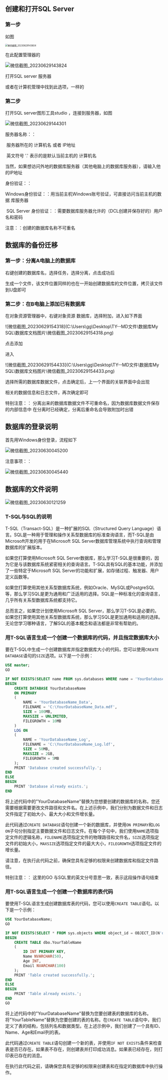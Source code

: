 

## 创建和打开SQL Server

### 第一步

如图

<img src="数据库文档图片\微信截图_20230629143604.png" alt="微信截图_20230629143604" style="zoom:50%;" />

在此配置管理器的

![微信截图_20230629143824](数据库文档图片\微信截图_20230629143824.png)

打开SQL server 服务器

或者在计算机管理中找到此选项，一样的



### 第二步

打开SQL server图形工具studio  ，连接到服务器，如图

![微信截图_20230629144301](数据库文档图片\微信截图_20230629144301.png)



服务器名称：： 

​						服务器所在的  计算机名 或者  IP地址

​						英文符号  '.'  表示的是默认当前主机的 计算机名

​						当然，如果想访问外地的数据库服务器（其他电脑上的数据库服务器），请输入他							的IP地址

身份验证：：

​						Windows身份验证：：用当前主机Windows账号验证，可直接访问当前主机的数据									库服务器

​						SQL  Server 身份验证：：需要数据库服务器允许的（DCL创建并保存好的）用户									名和密码  



注意：：创建的数据库名称不可重名





## 数据库的备份迁移

### 第一步：分离A电脑上的数据库

右键创建的数据库名，选择任务，选择分离，点击成功后

生成一个文件，该文件位置同样的也在一开始创建数据库的文件位置，拷贝该文件到U盘即可

### 第二步：在B电脑上添加已有数据库

在对象资源管理器中，右键对象资源  数据库，选择附加，进入如下界面

![微信截图_20230629154318](C:\Users\gg\Desktop\TY--MD文件\数据库My SQL\数据库文档图片\微信截图_20230629154318.png)

点击添加

进入

![微信截图_20230629154433](C:\Users\gg\Desktop\TY--MD文件\数据库My SQL\数据库文档图片\微信截图_20230629154433.png)

选择所需的数据库数据文件，点击确定后，上一个界面的关联界面中会出现

相关的数据信息和日志文件，再次确定即可



特别注意：： 分离出来的数据库数据文件不可重命名，因为数据库数据文件保存的内部信息中 在分离时已经确定，分离后重命名会导致附加时出错



## 数据库的登录说明

首先用Windows身份登录，流程如下

![微信截图_20230630045200](数据库文档图片\微信截图_20230630045200.png)



注意事项：：

![微信截图_20230630045440](数据库文档图片\微信截图_20230630045440.png)





## 数据库的文件说明



![微信截图_20230630121259](数据库文档图片\微信截图_20230630121259.png)



### T-SQL与SQL的说明

T-SQL（Transact-SQL）是一种扩展的SQL（Structured Query Language）语言。SQL是一种用于管理和操作关系型数据库的标准查询语言，而T-SQL是由Microsoft开发的用于在Microsoft SQL Server数据库管理系统中执行查询和管理数据库的扩展版本。

如果您打算使用Microsoft SQL Server数据库，那么学习T-SQL是很重要的，因为它是与该数据库系统紧密相关的查询语言。T-SQL具有SQL的基本功能，并添加了一些特定于Microsoft SQL Server的功能和扩展，如存储过程、触发器、用户定义函数等。

如果您打算使用其他关系型数据库系统，例如Oracle、MySQL或PostgreSQL等，那么学习SQL是更为通用和广泛适用的选择。SQL是一种标准化的查询语言，几乎所有关系型数据库系统都支持它。

总而言之，如果您计划使用Microsoft SQL Server，那么学习T-SQL是必要的。如果您打算使用其他关系型数据库系统，那么学习SQL是更加通用和适用的选择。无论您学习哪种语言，了解SQL的基本概念和语法都是非常有帮助的。



### 用T-SQL语言生成一个创建一个数据库的代码，并且指定数据库大小

要在T-SQL中生成一个创建数据库并指定数据库大小的代码，您可以使用`CREATE DATABASE`语句的`SIZE`选项。以下是一个示例：

```sql
USE master;
GO

IF NOT EXISTS(SELECT name FROM sys.databases WHERE name = 'YourDatabaseName')
BEGIN
    CREATE DATABASE YourDatabaseName
    ON PRIMARY
    (
        NAME = 'YourDatabaseName_Data',
        FILENAME = 'C:\YourDatabaseName_Data.mdf',
        SIZE = 100MB,
        MAXSIZE = UNLIMITED,
        FILEGROWTH = 10MB
    )
    LOG ON
    (
        NAME = 'YourDatabaseName_Log',
        FILENAME = 'C:\YourDatabaseName_Log.ldf',
        SIZE = 50MB,
        MAXSIZE = 2GB,
        FILEGROWTH = 5MB
    );
    PRINT 'Database created successfully.';
END
ELSE
BEGIN
    PRINT 'Database already exists.';
END
```

将上述代码中的"YourDatabaseName"替换为您想要创建的数据库的名称。您还需要根据需要更改文件路径和文件名。在上述示例中，我们分别为数据文件和日志文件指定了初始大小、最大大小和文件增长量。

此代码通过`CREATE DATABASE`语句创建一个新的数据库，并使用`ON PRIMARY`和`LOG ON`子句分别指定主要数据文件和日志文件。在每个子句中，我们使用`NAME`选项指定文件的逻辑名称，`FILENAME`选项指定文件的物理路径和文件名，`SIZE`选项指定文件的初始大小，`MAXSIZE`选项指定文件的最大大小，`FILEGROWTH`选项指定文件的增长量。

请注意，在执行此代码之前，确保您具有足够的权限来创建数据库和指定文件路径。

特别注意：： 这里的GO  与SQL里的英文分号意思一致，表示这段操作语句结束



### 用T-SQL语言生成一个创建一个数据库的表代码

要使用T-SQL语言生成创建数据库表的代码，您可以使用`CREATE TABLE`语句。以下是一个示例：

```sql
USE YourDatabaseName;
GO

IF NOT EXISTS(SELECT * FROM sys.objects WHERE object_id = OBJECT_ID(N'dbo.YourTableName') AND type in (N'U'))
BEGIN
    CREATE TABLE dbo.YourTableName
    (
        ID INT PRIMARY KEY,
        Name NVARCHAR(50),
        Age INT,
        Email NVARCHAR(100)
    );
    PRINT 'Table created successfully.';
END
ELSE
BEGIN
    PRINT 'Table already exists.';
END
GO
```

将上述代码中的"YourDatabaseName"替换为您要创建表的数据库的名称。将"YourTableName"替换为您要创建的表的名称。在`CREATE TABLE`语句中，我们定义了表的结构，包括列名和数据类型。在上述示例中，我们创建了一个具有ID、Name、Age和Email列的表。

此代码通过`CREATE TABLE`语句创建一个新的表，并使用`IF NOT EXISTS`条件来检查表是否已存在。如果表不存在，则创建表并打印成功消息。如果表已经存在，则打印表已存在的消息。

在执行此代码之前，请确保您具有足够的权限来创建表和在指定的数据库中执行操作。




